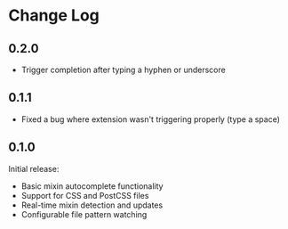 # Change Log

## 0.2.0

- Trigger completion after typing a hyphen or underscore

## 0.1.1

- Fixed a bug where extension wasn't triggering properly (type a space)

## 0.1.0

Initial release:
- Basic mixin autocomplete functionality
- Support for CSS and PostCSS files
- Real-time mixin detection and updates
- Configurable file pattern watching

